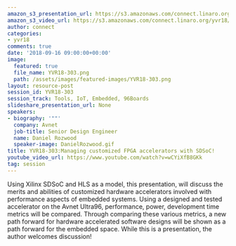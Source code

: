 ```yaml
---
amazon_s3_presentation_url: https://s3.amazonaws.com/connect.linaro.org/yvr18/presentations/yvr18-303.pdf
amazon_s3_video_url: https://s3.amazonaws.com/connect.linaro.org/yvr18/videos/yvr18-303.mp4
author: connect
categories:
- yvr18
comments: true
date: '2018-09-16 09:00:00+00:00'
image:
  featured: true
  file_name: YVR18-303.png
  path: /assets/images/featured-images/YVR18-303.png
layout: resource-post
session_id: YVR18-303
session_track: Tools, IoT, Embedded, 96Boards
slideshare_presentation_url: None
speakers:
- biography: '""'
  company: Avnet
  job-title: Senior Design Engineer
  name: Daniel Rozwood
  speaker-image: DanielRozwood.gif
title: YVR18-303:Managing customized FPGA accelerators with SDSoC!
youtube_video_url: https://www.youtube.com/watch?v=wCYiXfB8GKk
tag: session
---
```


Using Xilinx SDSoC and HLS as a model, this presentation, will discuss the merits and abilities of customized hardware accelerators involved with performance aspects of embedded systems.  Using a designed and tested accelerator on the Avnet Ultra96, performance, power, development time metrics will be compared. Through comparing these various metrics, a new path forward for hardware accelerated software designs will be shown as a path forward for the embedded space.  While this is a presentation, the author welcomes discussion!
